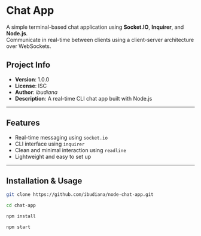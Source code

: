 # Chat App

A simple terminal-based chat application using **Socket.IO**, **Inquirer**, and **Node.js**.  
Communicate in real-time between clients using a client-server architecture over WebSockets.

## Project Info

- **Version**: 1.0.0
- **License**: ISC
- **Author**: _ibudiana_
- **Description**: A real-time CLI chat app built with Node.js

---

## Features

- Real-time messaging using `socket.io`
- CLI interface using `inquirer`
- Clean and minimal interaction using `readline`
- Lightweight and easy to set up

---

## Installation & Usage

```bash
git clone https://github.com/ibudiana/node-chat-app.git
```

```bash
cd chat-app
```

```bash
npm install
```

```bash
npm start
```
